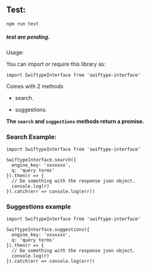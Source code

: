 ## Test:

```
npm run test
```

##### test are pending.

Usage:

You can import or require this library as:

```
import SwiftypeInterface from 'swiftype-interface'
```

Comes with 2 methods

- search.

- suggestions.


**The `search` and `suggestions` methods return a promise.**

### Search Example:


```
import SwiftypeInterface from 'swiftype-interface'

SwiftypeInterface.search({
  engine_key: 'xxxxxxx',
  q: 'query terms'
}).then(r => {
  // Do something with the response json object.
  console.log(r)
}).catch(err => console.log(err))

```

### Suggestions example

```
import SwiftypeInterface from 'swiftype-interface'

SwiftypeInterface.suggestions({
  engine_key: 'xxxxxxx',
  q: 'query terms'
}).then(r => {
  // Do something with the response json object.
  console.log(r)
}).catch(err => console.log(err))

```
